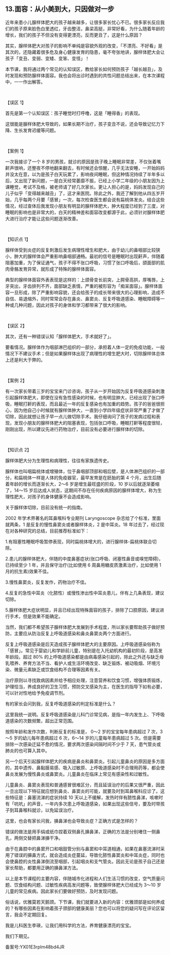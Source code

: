 ## 13.面容：从小美到大，只因做对一步
近年来患小儿腺样体肥大的孩子越来越多，让很多家长忧心不已。很多家长反应我们的孩子原来脸色白里透红，牙齿整洁，鼻梁高挺，非常好看，为什么随着年龄的增长，我们的孩子不但没有变得更漂亮，反而更丑了，这是什么原因？


其实，腺样体肥大对孩子的影响不单纯是容貌外观的改变，「不漂亮、不好看」是其次的，还隐藏着很多危及身心健康发育的隐患，毫不夸张地讲，腺样体肥大会让孩子「变丑、变弱、变矮、变笨、变怪」！


本节课，我将通过两个常见的认知误区，教给家长如何预防孩子「越长越丑」，及时发现和预防腺样体面容。我也会将出诊时遇到的共性问题总结出来，在本次课程中，一一作出解答。


 


【误区 1】


首先是第一个认知误区：孩子睡觉时打呼噜，这是「睡得香」的表现。


这很能是腺样体肥大导致的，如果长期不治疗，孩子变丑不说，还会导致记忆力下降、生长发育迟缓等问题。


 


【案例 1】


一次我接诊了一个 8 岁的男孩，就诊的原因是孩子晚上睡眠非常差，不仅张着嘴鼾声很响，还整夜不停地翻来翻去，有时候还会惊醒，几乎无法安睡，一开始妈妈并没太在意，以为是孩子白天玩累了，影响夜间睡眠，但这种情况持续了半年多以后，又出现了新问题，一是白天经常萎靡不振，已经上小学二年级的小朋友因为上课睡觉，考试不及格，被老师请了好几次家长。更让人担心的是，妈妈发现自己的儿子似乎「变得越来越丑」了，这才来医院。除此之外，我还了解到他从四五岁开始，几乎每两个月要「感冒」一次，每次检查医生都会说有扁桃体发炎。结合这些情况，经过查体后我发现小朋友有明显的腺样体肥大，肿大程度已经到了三度，对睡眠的影响也是非常大的，白天的精神差和面容改变都源于此，必须针对腺样体肥大进行治疗才能让这些问题逐渐改善。


 


【知识点 1】


腺样体受到炎症的反复刺激后发生病理性增生和肥大，由于幼儿的鼻咽部比较狭小，肿大的腺样体会严重影响鼻咽部通畅。最初的信号是睡眠时出现鼾声，伴随着阻塞加重，为了保证通气，孩子不得不张口呼吸，习惯了张口呼吸后，颌面部的肌肉骨骼发育异常，就形成了特殊的腺样体面容。


典型的腺样体面容外表表现是这样的：上颌骨变长前突，上腭骨高拱，厚嘴唇，上牙突出，牙齿排列不齐，面部缺乏表情，严重的被形容为「痴呆面容」。腺样体面容一旦形成，除了严重影响容貌，还会给孩子的成长带来很大的心理影响，造成不自信、易退缩外，同时常常会存在鼻炎、鼻窦炎、反复呼吸道感染、睡眠障碍等一种或几种问题，因此对孩子的身体和学习都带来了很大的影响。


 


【误区 2】


其次，还有一种错误认知「腺样体肥大，手术就好了」。


要看情况。腺样体作为咽部淋巴组织的一部分，承担着人体一定的免疫功能，一般情况下不建议手术；但是如果腺样体出现了病理性的增生肥大时，切除腺样体总体上还是利大于弊的。


 


【案例 2】


有一次家长带着三岁的宝宝来门诊咨询，孩子从一岁开始因为反复呼吸道感染刺激引起腺样体肥大，即使在没有急性感染的时候，也有明显肿大，已经出现了张口呼吸，睡眠打鼾的表现，而且最近一年的反复感染也有加重的趋势。孩子的爸爸很担心，因为他自己小时候就有腺样体肿大，一直到小学四年级症状非常严重了才做了切除，因此就想让孩子早一点儿做切除手术。我仔细询问了孩子的发病过程和表现，发现小朋友的腺样体肥大的阻塞表现，包括张口呼吸，睡眠打鼾等程度很轻，刚刚出现，所以建议先进行药物治疗，目前没有必要进行腺样体的切除。


 


【知识点 2】


腺样体肥大分为生理性和病理性，往往有家族遗传史。 


腺样体也叫咽扁桃体或增殖体，位于鼻咽部顶部和咽后壁，是人体淋巴组织的一部分，和扁桃体一样是人体的免疫器官，最早发育是在胚胎的第 4 个月，出生后随着年龄的增长而逐渐长大，2～6 岁是增生最旺盛的阶段，10 岁以后就逐渐萎缩了，14～15 岁后达成人状态，这期间不存在任何疾病原因的腺样体增大，称为生理性肥大，对孩子的身体健康不会造成影响。


关于腺样体切除，目前没有统一的指南。


2002 年学术界著名的耳鼻喉科专业期刊 Laryngoscope 杂志给了个标准，里面就两条，1 是反复的慢性鼻窦炎或者腺样体炎，2 是中耳炎。18 年过去了，经过现在对各种研究的总结，目前推荐标准如下：


1.有阻塞性睡眠呼吸暂停表现，同时扁桃体增大的，进行腺样体-扁桃体联合切除。


2.患儿的腺样体肥大，伴随的中度鼻塞症状(张口呼吸、闭塞性鼻音或嗅觉障碍)，已持续至少 1 年，并且保守治疗(比如使用 6 周鼻用糖皮质激素治疗，比如使用 1 月的抗生素)效果不佳。


3.慢性鼻窦炎，反复发作，药物治疗不佳。


4.反复的急性中耳炎（化脓性）或慢性渗出性中耳炎患儿，伴有上几条表现，建议切除。


5.腺样体肥大症状明显，并且已经出现特殊面容的孩子，排除了口腔原因，建议进行手术，但是效果不能确定。


当然，我们都不希望孩子腺样体肥大发展到手术程度，所以家长要帮助孩子做好预防，主要应从防治反复上呼吸道感染和鼻炎鼻窦炎两个方面进行。


反复上呼吸道感染是后天造成孩子腺样体肥大的主要原因。上呼吸道感染俗称为「感冒」。常见于婴幼儿和学龄前儿童，特别是在入托幼机构的最初阶段，是高发年龄段。超过 80% 的上呼吸道感染都是由病毒感染引起的，除此之外还与缺乏母乳喂养、养育方法不当、看护人或生活环境改变、缺乏锻炼、被动吸烟、环境污染、微量元素缺乏或饮食结构不合理等因素有关。


治疗原则以寻找致病因素并给予相应处理，注意营养和饮食习惯，增强体质锻炼，护理恰当，养成良好的卫生习惯，预防交叉感染为主，在医生的指导下如有必要，可以针对性地给予免疫调节剂。


有的家长会问到我，反复呼吸道感染的判定标准是什么？


这里我统一说明。反复呼吸道感染是儿科门诊常见病，是指一年内发生上、下呼吸道感染的次数频繁，超出正常范围。


按照年龄和发作次数，判断反复的标准是， 0～2 岁的宝宝每年患病超过 7 次，3～5 岁的幼儿每年患病超过 6 次，6～14 岁的儿童每年患病超过 5 次。但是需要排除一次感染迁延不愈的情况，要求两次感染间隔时间不少于 7 天，患气管炎或肺炎的也可算入其中。


另一个后天引起腺样体肥大的疾病是鼻炎和鼻窦炎。引起儿童鼻炎的原因是多方面的，其中遗传、鼻黏膜易感、吸入过敏原、上呼吸道感染时不合理用药等，都会使鼻炎发展为慢性鼻炎或鼻窦炎。儿童鼻炎在临床上常见有感染性和过敏性。


儿童鼻炎、鼻窦炎表现和普通感冒很难区分，而且延误治疗的后果又很严重，因此一旦出现以下特征就应想到鼻炎、鼻窦炎的可能，就要及时到耳鼻喉科应诊了。这些特征是：鼻塞流涕的症状持续 10 天以上不缓解，发热时伴有脓性鼻涕，咳嗽时有「吭吭」的声音，一年内多次患上呼吸道感染，如果出现这些信号，要及时带孩子到耳鼻喉科就诊，以免延误治疗。


这里，也会有家长问我，擤鼻涕也会导致炎症？正确方式是怎样的？


错误的做法是用手绢或纸巾捏着双侧鼻孔擤鼻涕，正确的方法是分别堵住一侧鼻孔，两侧交替把鼻涕擤干净。


由于在鼻腔中的鼻窦开口和咽鼓管分别与鼻窦和中耳道相通，如果在鼻塞流涕时采用了错误的擤鼻方式，就会造成炎症蔓延，导致化脓性鼻窦炎和中耳炎症，同时也会使鼻腔的炎性鼻涕倒流至咽部，引起咽炎和支气管炎。因此无论是孩子自己还是家长帮助，都要用正确的擤鼻涕方法。 


以上是本节课程的主要内容，伴随城市化进程和人们生活习惯的改变，空气质量问题、饮食结构问题、过敏性疾病高发问题等，致使腺样体肥大已经成为 3～10 岁儿童的常见疾病。因此家长们要做好预防，及时发现问题。


俗话说，优雅莫若天鹅颈。下节课，我们就要进入新的内容：优雅颈部是如何养成的？有哪些因素在影响着孩子颈部的健康美丽？您也可以将您的疑问写在评论区留言，我会不定期回复。


我是儿科医生李瑛，让我们用科学的方法，养育健康漂亮的宝宝。


我们下期见。


备案号:YX01E3rplm48bd4JR

